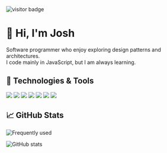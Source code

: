 <img src="https://visitor-badge.glitch.me/badge?page_id=chiefagu.chiefagu" alt="visitor badge"/>

# 👋 Hi, I'm Josh
Software programmer who enjoy exploring design patterns and architectures.  
I code mainly in JavaScript, but I am always learning.

## 🔧 Technologies & Tools
![](https://img.shields.io/badge/OS-Linux-informational?style=flat&logo=linux&logoColor=white&color=2bbc8a)
![](https://img.shields.io/badge/Editor-VSCode-informational?style=flat&logo=visualstudiocode&logoColor=white&color=2bbc8a)
![](https://img.shields.io/badge/Code-JavaScript-informational?style=flat&logo=javascript&logoColor=white&color=2bbc8a)
![](https://img.shields.io/badge/Code-Angular-informational?style=flat&logo=angularjs&logoColor=white&color=2bbc8a)
![](https://img.shields.io/badge/Shell-Bash-informational?style=flat&logo=gnu-bash&logoColor=white&color=2bbc8a)
![](https://img.shields.io/badge/Tools-PostgreSQL-informational?style=flat&logo=postgresql&logoColor=white&color=2bbc8a)
![](https://img.shields.io/badge/Tools-Docker-informational?style=flat&logo=docker&logoColor=white&color=2bbc8a)

## &#x1f4c8; GitHub Stats
![Frequently used](https://github-readme-stats.vercel.app/api/top-langs/?username=chiefagu&hide=html&title_color=ffffff&text_color=c9cacc&icon_color=2bbc8a&bg_color=1d1f21&langs_count=3)

![GitHub stats](https://github-readme-stats.vercel.app/api?username=chiefagu&count_private=true&hide=stars,issues,prs&show_icons=true&line_height=27&title_color=ffffff&text_color=c9cacc&icon_color=2bbc8a&bg_color=1d1f21)

